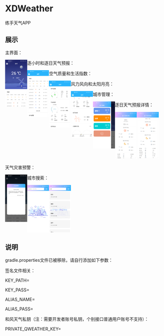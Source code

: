 # XDWeather

练手天气APP

## 展示

主界面：

<img src="docs/main.png" align='left' style="zoom: 15%;" />

逐小时和逐日天气预报：

<img src="docs/forecast.png" align='left' style="zoom: 15%;" />

空气质量和生活指数：

<img src="docs/air_and_life.png" align='left' style="zoom: 15%;" />

风力风向和太阳月亮：

<img src="docs/wind_and_sun.png" align='left' style="zoom: 15%;" />

城市管理：

<img src="docs/city.png" align='left' style="zoom: 15%;" />

逐日天气预报详情：

<img src="docs/daily_1.png" align='left' style="zoom: 15%;" /><img src="docs/daily_2.png" style="zoom: 15%;" />

天气灾害预警：

<img src="docs/warning.png" align='left' style="zoom: 15%;" />

城市搜索：

<img src="docs/search_1.png" align='left' style="zoom: 15%;" /><img src="docs/search_2.png" style="zoom: 15%;" />

## 说明

gradle.properties文件已被移除，请自行添加如下参数：

签名文件相关：

KEY_PATH=

KEY_PASS=

ALIAS_NAME=

ALIAS_PASS=

和风天气私钥（注：需要开发者账号私钥，个别接口普通用户账号不支持）：

PRIVATE_QWEATHER_KEY=
